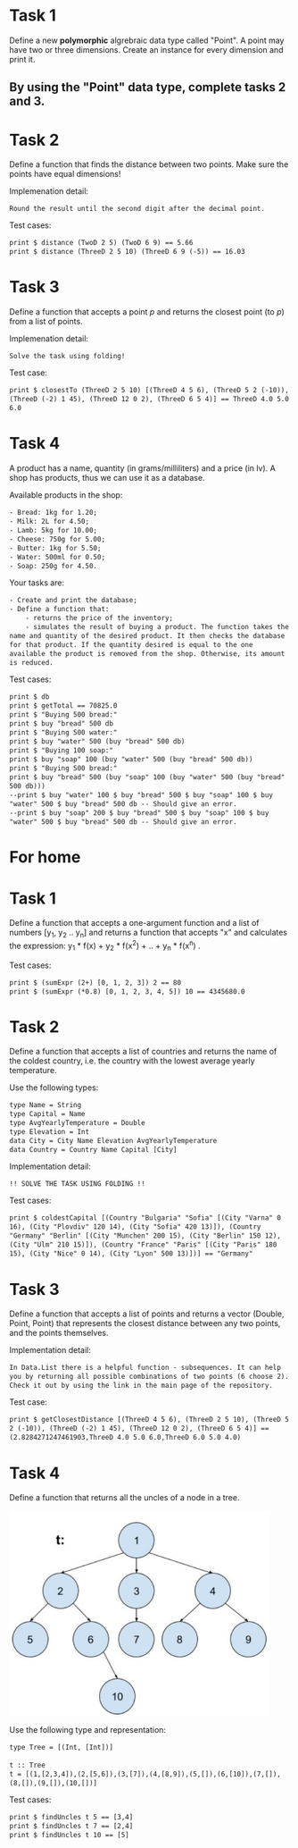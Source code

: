 # Task 1
Define a new **polymorphic** algrebraic data type called "Point". A point may have two or three dimensions. Create an instance for every dimension and print it.

## By using the "Point" data type, complete tasks 2 and 3.

# Task 2
Define a function that finds the distance between two points. Make sure the points have equal dimensions!

Implemenation detail:

    Round the result until the second digit after the decimal point.

Test cases:

    print $ distance (TwoD 2 5) (TwoD 6 9) == 5.66
    print $ distance (ThreeD 2 5 10) (ThreeD 6 9 (-5)) == 16.03

# Task 3
Define a function that accepts a point *p* and returns the closest point (to *p*) from a list of points.

Implemenation detail:

    Solve the task using folding!

Test case:

    print $ closestTo (ThreeD 2 5 10) [(ThreeD 4 5 6), (ThreeD 5 2 (-10)), (ThreeD (-2) 1 45), (ThreeD 12 0 2), (ThreeD 6 5 4)] == ThreeD 4.0 5.0 6.0

# Task 4
A product has a name, quantity (in grams/milliliters) and a price (in lv). A shop has products, thus we can use it as a database.

Available products in the shop:

    - Bread: 1kg for 1.20;
    - Milk: 2L for 4.50;
    - Lamb: 5kg for 10.00;
    - Cheese: 750g for 5.00;
    - Butter: 1kg for 5.50;
    - Water: 500ml for 0.50;
    - Soap: 250g for 4.50.

Your tasks are:

    - Create and print the database;
    - Define a function that:
        - returns the price of the inventory;
        - simulates the result of buying a product. The function takes the name and quantity of the desired product. It then checks the database for that product. If the quantity desired is equal to the one available the product is removed from the shop. Otherwise, its amount is reduced.

Test cases:

    print $ db
    print $ getTotal == 70825.0
    print $ "Buying 500 bread:"
    print $ buy "bread" 500 db
    print $ "Buying 500 water:"
    print $ buy "water" 500 (buy "bread" 500 db)
    print $ "Buying 100 soap:"
    print $ buy "soap" 100 (buy "water" 500 (buy "bread" 500 db))
    print $ "Buying 500 bread:"
    print $ buy "bread" 500 (buy "soap" 100 (buy "water" 500 (buy "bread" 500 db)))
    --print $ buy "water" 100 $ buy "bread" 500 $ buy "soap" 100 $ buy "water" 500 $ buy "bread" 500 db -- Should give an error.
    --print $ buy "soap" 200 $ buy "bread" 500 $ buy "soap" 100 $ buy "water" 500 $ buy "bread" 500 db -- Should give an error.

# For home
# Task 1
Define a function that accepts a one-argument function and a list of numbers [y<sub>1</sub>, y<sub>2</sub> .. y<sub>n</sub>] and returns a function that accepts "x" and calculates the expression: y<sub>1</sub> * f(x) + y<sub>2</sub> * f(x<sup>2</sup>) + .. + y<sub>n</sub> * f(x<sup>n</sup>) .

Test cases:

    print $ (sumExpr (2+) [0, 1, 2, 3]) 2 == 80
    print $ (sumExpr (*0.8) [0, 1, 2, 3, 4, 5]) 10 == 4345680.0

# Task 2
Define a function that accepts a list of countries and returns the name of the coldest country, i.e. the country with the lowest average yearly temperature.

Use the following types:

    type Name = String
    type Capital = Name
    type AvgYearlyTemperature = Double
    type Elevation = Int
    data City = City Name Elevation AvgYearlyTemperature
    data Country = Country Name Capital [City]

Implementation detail:

    !! SOLVE THE TASK USING FOLDING !!

Test cases:

    print $ coldestCapital [(Country "Bulgaria" "Sofia" [(City "Varna" 0 16), (City "Plovdiv" 120 14), (City "Sofia" 420 13)]), (Country "Germany" "Berlin" [(City "Munchen" 200 15), (City "Berlin" 150 12), (City "Ulm" 210 15)]), (Country "France" "Paris" [(City "Paris" 180 15), (City "Nice" 0 14), (City "Lyon" 500 13)])] == "Germany"

# Task 3
Define a function that accepts a list of points and returns a vector (Double, Point, Point) that represents the closest distance between any two points, and the points themselves.

Implementation detail:

    In Data.List there is a helpful function - subsequences. It can help you by returning all possible combinations of two points (6 choose 2). Check it out by using the link in the main page of the repository.

Test case:

    print $ getClosestDistance [(ThreeD 4 5 6), (ThreeD 2 5 10), (ThreeD 5 2 (-10)), (ThreeD (-2) 1 45), (ThreeD 12 0 2), (ThreeD 6 5 4)] == (2.8284271247461903,ThreeD 4.0 5.0 6.0,ThreeD 6.0 5.0 4.0)

# Task 4
Define a function that returns all the uncles of a node in a tree.

![Alt text](pictures/t.png?raw=true "t.png")

Use the following type and representation:

    type Tree = [(Int, [Int])]

    t :: Tree
    t = [(1,[2,3,4]),(2,[5,6]),(3,[7]),(4,[8,9]),(5,[]),(6,[10]),(7,[]),(8,[]),(9,[]),(10,[])]


Test cases:

    print $ findUncles t 5 == [3,4]
    print $ findUncles t 7 == [2,4]
    print $ findUncles t 10 == [5]
